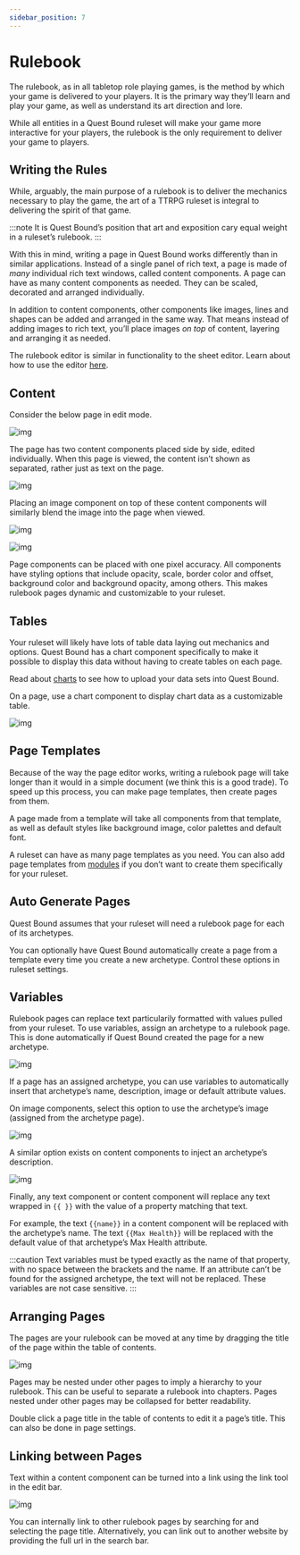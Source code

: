 ```yaml
---
sidebar_position: 7
---
```


# Rulebook

The rulebook, as in all tabletop role playing games, is the method by which your game is delivered to your players. It is the primary way they’ll learn and play your game, as well as understand its art direction and lore.

While all entities in a Quest Bound ruleset will make your game more interactive for your players, the rulebook is the only requirement to deliver your game to players.

## Writing the Rules

While, arguably, the main purpose of a rulebook is to deliver the mechanics necessary to play the game, the art of a TTRPG ruleset is integral to delivering the spirit of that game.

:::note
It is Quest Bound’s position that art and exposition cary equal weight in a ruleset’s rulebook.
:::

With this in mind, writing a page in Quest Bound works differently than in similar applications. Instead of a single panel of rich text, a page is made of _many_ individual rich text windows, called content components. A page can have as many content components as needed. They can be scaled, decorated and arranged individually.

In addition to content components, other components like images, lines and shapes can be added and arranged in the same way. That means instead of adding images to rich text, you’ll place images _on top_ of content, layering and arranging it as needed.

The rulebook editor is similar in functionality to the sheet editor. Learn about how to use the editor [here](./sheet-templates.md).

## Content

Consider the below page in edit mode.

![img](./img/content-components.png)

The page has two content components placed side by side, edited individually. When this page is viewed, the content isn’t shown as separated, rather just as text on the page.

![img](./img/content-view.png)

Placing an image component on top of these content components will similarly blend the image into the page when viewed.

![img](./img/image-edit.png)

![img](./img/image-view.png)

Page components can be placed with one pixel accuracy. All components have styling options that include opacity, scale, border color and offset, background color and background opacity, among others. This makes rulebook pages dynamic and customizable to your ruleset.

## Tables

Your ruleset will likely have lots of table data laying out mechanics and options. Quest Bound has a chart component specifically to make it possible to display this data without having to create tables on each page.

Read about [charts](./charts.md) to see how to upload your data sets into Quest Bound.

On a page, use a chart component to display chart data as a customizable table.

![img](./img/rulebook-chart.png)

## Page Templates

Because of the way the page editor works, writing a rulebook page will take longer than it would in a simple document (we think this is a good trade). To speed up this process, you can make page templates, then create pages from them.

A page made from a template will take all components from that template, as well as default styles like background image, color palettes and default font.

A ruleset can have as many page templates as you need. You can also add page templates from [modules](./rulesets/modules) if you don’t want to create them specifically for your ruleset.

## Auto Generate Pages

Quest Bound assumes that your ruleset will need a rulebook page for each of its archetypes.

You can optionally have Quest Bound automatically create a page from a template every time you create a new archetype. Control these options in ruleset settings.

## Variables

Rulebook pages can replace text particularily formatted with values pulled from your ruleset. To use variables, assign an archetype to a rulebook page. This is done automatically if Quest Bound created the page for a new archetype.

![img](./img/assign-archetype.png)

If a page has an assigned archetype, you can use variables to automatically insert that archetype’s name, description, image or default attribute values.

On image components, select this option to use the archetype’s image (assigned from the archetype page).

![img](./img/use-archetype-image.png)

A similar option exists on content components to inject an archetype’s description.

![img](./img/use-description-image.png)

Finally, any text component or content component will replace any text wrapped in `{{ }}` with the value of a property matching that text.

For example, the text `{{name}}` in a content component will be replaced with the archetype’s name. The text `{{Max Health}}` will be replaced with the default value of that archetype’s Max Health attribute.

:::caution
Text variables must be typed exactly as the name of that property, with no space between the brackets and the name. If an attribute can’t be found for the assigned archetype, the text will not be replaced. These variables are not case sensitive.
:::

## Arranging Pages

The pages are your rulebook can be moved at any time by dragging the title of the page within the table of contents.

![img](./img/arrange-pages.png)

Pages may be nested under other pages to imply a hierarchy to your rulebook. This can be useful to separate a rulebook into chapters. Pages nested under other pages may be collapsed for better readability.

Double click a page title in the table of contents to edit it a page’s title. This can also be done in page settings.

## Linking between Pages

Text within a content component can be turned into a link using the link tool in the edit bar.

![img](./img/link-pages.png)

You can internally link to other rulebook pages by searching for and selecting the page title. Alternatively, you can link out to another website by providing the full url in the search bar.
